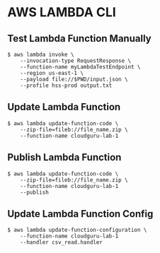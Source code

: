 # AWS LAMBDA CLI

## Test Lambda Function Manually
```
$ aws lambda invoke \
    --invocation-type RequestResponse \
    --function-name myLambdaTestEndpoint \
    --region us-east-1 \
    --payload file://$PWD/input.json \
    --profile hss-prod output.txt
```

## Update Lambda Function
```
$ aws lambda update-function-code \
    --zip-file=fileb://file_name.zip \
    --function-name cloudguru-lab-1
```

## Publish Lambda Function
```
$ aws lambda update-function-code \
    --zip-file=fileb://file_name.zip \
    --function-name cloudguru-lab-1
    --publish
```

## Update Lambda Function Config
```
$ aws lambda update-function-configuration \
    --function-name cloudguru-lab-1
    --handler csv_read.handler
```
